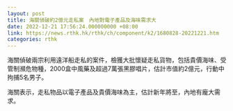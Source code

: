 ```yaml
---
layout: post
title: 海關偵破約2億元走私案　內地對電子產品及海味需求大
date: 2022-12-21 17:56:24.000000000 +08:00
link: https://news.rthk.hk/rthk/ch/component/k2/1680828-20221221.htm
categories: rthk
---
```


海關偵破兩宗利用遠洋船走私的案件，檢獲大批懷疑走私貨物，包括貴價海味、受管制瀕危物種，2000盒中風藥及超過7萬張黑膠唱片，估計市值約2億元，行動中拘捕5名男子。

海關表示，走私物品以電子產品及貴價海味為主，估計新年將至，內地有龐大需求。
